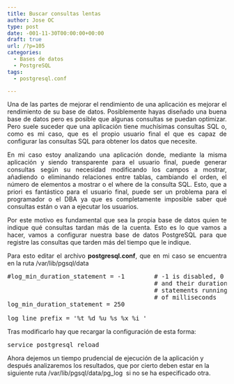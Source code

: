 ```yaml
---
title: Buscar consultas lentas
author: Jose OC
type: post
date: -001-11-30T00:00:00+00:00
draft: true
url: /?p=105
categories:
  - Bases de datos
  - PostgreSQL
tags:
  - postgresql.conf

---
```

<p style="text-align: justify">
  Una de las partes de mejorar el rendimiento de una aplicación es mejorar el rendimiento de su base de datos. Posiblemente hayas diseñado una buena base de datos pero es posible que algunas consultas se puedan optimizar. Pero suele suceder que una aplicación tiene muchísimas consultas SQL o, como es mi caso, que es el propio usuario final el que es capaz de configurar las consultas SQL para obtener los datos que necesite.
</p>

<p style="text-align: justify">
  En mi caso estoy analizando una aplicación donde, mediante la misma aplicación y siendo transparente para el usuario final, puede generar consultas según su necesidad modificando los campos a mostrar, añadiendo o eliminando relaciones entre tablas, cambiando el orden, el número de elementos a mostrar o el where de la consulta SQL. Esto, que a priori es fantástico para el usuario final, puede ser un problema para el programador o el DBA ya que es completamente imposible saber qué consultas están o van a ejecutar los usuarios.
</p>

<p style="text-align: justify">
  Por este motivo es fundamental que sea la propia base de datos quien te indique qué consultas tardan más de la cuenta. Esto es lo que vamos a hacer, vamos a configurar nuestra base de datos PostgreSQL para que registre las consultas que tarden más del tiempo que le indique.
</p>

<p style="text-align: justify">
  Para esto editar el archivo <strong>postgresql.conf</strong>, que en mi caso se encuentra en la ruta /var/lib/pgsql/data
</p>

<pre class="lang:sh decode:true ">#log_min_duration_statement = -1        # -1 is disabled, 0 logs all statements
                                        # and their durations, &gt; 0 logs only
                                        # statements running at least this number
                                        # of milliseconds
log_min_duration_statement = 250

log_line_prefix = '%t %d %u %s %x %i '</pre>

Tras modificarlo hay que recargar la configuración de esta forma:

<pre class="lang:sh decode:true  ">service postgresql reload</pre>

Ahora dejemos un tiempo prudencial de ejecución de la aplicación y después analizaremos los resultados, que por cierto deben estar en la siguiente ruta <span class="lang:sh decode:true  crayon-inline ">/var/lib/pgsql/data/pg_log</span>  si no se ha especificado otra.
